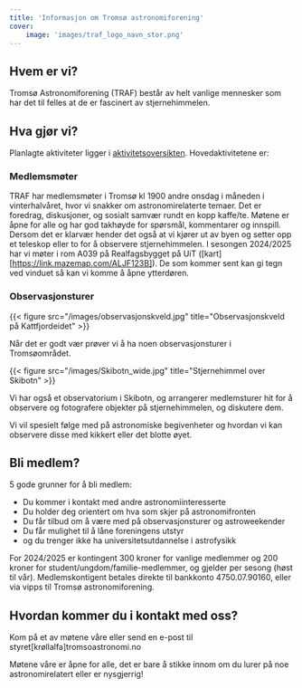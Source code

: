 ```yaml
---
title: 'Informasjon om Tromsø astronomiforening'
cover:
    image: 'images/traf_logo_navn_stor.png'
---
```

## Hvem er vi?

Tromsø Astronomiforening (TRAF) består av helt vanlige mennesker som har det til felles at de er fascinert av stjernehimmelen.

## Hva gjør vi?

Planlagte aktiviteter ligger i [aktivitetsoversikten](https://calendar.google.com/calendar/embed?src=ipc9sgtnbts4amg58b0vnk5t9g%40group.calendar.google.com&ctz=Europe%2FOslo). Hovedaktivitetene er:

### Medlemsmøter
TRAF har medlemsmøter i Tromsø kl 1900 andre onsdag i måneden i vinterhalvåret, hvor vi snakker om astronomirelaterte temaer. Det er foredrag, diskusjoner, og sosialt samvær rundt en kopp kaffe/te. Møtene er åpne for alle og har god takhøyde for spørsmål, kommentarer og innspill. Dersom det er klarvær hender det også at vi kjører ut av byen og setter opp et teleskop eller to for å observere stjernehimmelen. I sesongen 2024/2025 har vi møter i rom A039 på Realfagsbygget på UiT ([kart][https://link.mazemap.com/ALJF123B]). De som kommer sent kan gi tegn ved vinduet så kan vi komme å åpne ytterdøren.


### Observasjonsturer

{{< figure src="/images/observasjonskveld.jpg" title="Observasjonskveld på Kattfjordeidet" >}} 

Når det er godt vær prøver vi å ha noen observasjonsturer i Tromsøområdet.

{{< figure src="/images/Skibotn_wide.jpg" title="Stjernehimmel over Skibotn" >}} 

Vi har også et observatorium i Skibotn, og arrangerer medlemsturer hit for å observere og fotografere objekter på stjernehimmelen, og diskutere dem. 

Vi vil spesielt følge med på astronomiske begivenheter og hvordan vi kan observere disse med kikkert eller det blotte øyet.

## Bli medlem?

5 gode grunner for å bli medlem:

- Du kommer i kontakt med andre astronomiinteresserte
- Du holder deg orientert om hva som skjer på astronomifronten
- Du får tilbud om å være med på observasjonsturer og astroweekender
- Du får mulighet til å låne foreningens utstyr
- og du trenger ikke ha universitetsutdannelse i astrofysikk

For 2024/2025 er kontingent 300 kroner for vanlige medlemmer og 200 kroner for student/ungdom/familie-medlemmer, og gjelder per sesong (høst til vår). Medlemskontigent betales direkte til bankkonto 4750.07.90160, eller via vipps til Tromsø astronomiforening.

## Hvordan kommer du i kontakt med oss?

Kom på et av møtene våre eller send en e-post til styret[krøllalfa]tromsoastronomi.no

Møtene våre er åpne for alle, det er bare å stikke innom om du lurer på noe astronomirelatert eller er nysgjerrig!


